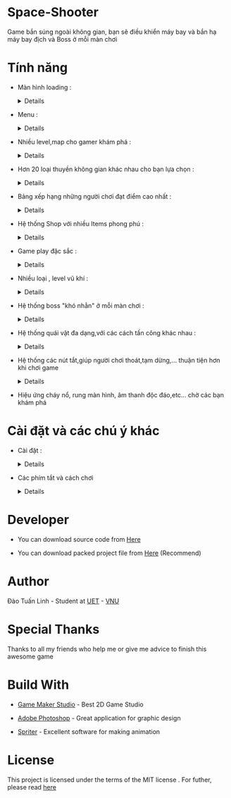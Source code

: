 # Space-Shooter

Game bắn súng ngoài không gian, bạn sẽ điều khiển máy bay và bắn hạ máy bay địch và Boss ở mỗi màn chơi


# Tính năng 

- Màn hình loading : 

    <Details> 

    ![alt tag](https://github.com/kuqadk3/Space-Shooter/blob/master/images/space_shooter_loading.PNG)

    </Details>

- Menu : 

    <Details> 

    ![alt tag](https://github.com/kuqadk3/Space-Shooter/blob/master/images/menu.PNG)

    </Details>

- Nhiều level,map cho gamer khám phá :

    <Details> 

    ![alt tag](https://github.com/kuqadk3/Space-Shooter/blob/master/images/map.PNG)

    </Details>

- Hơn 20 loại thuyền không gian khác nhau cho bạn lựa chọn :

    <Details> 

    ![alt tag](https://media.giphy.com/media/4uk0cD1yeZLMI/giphy.gif)

     </Details>
- Bảng xếp hạng những người chơi đạt điểm cao nhất : 

    <Details> 
    
    ![alt tag](https://github.com/kuqadk3/Space-Shooter/blob/master/images/score_board.PNG)

    </Details>
 
- Hệ thống Shop với nhiều Items phong phú : 
    
    <Details> 
    
    ![alt tag](https://github.com/kuqadk3/Space-Shooter/blob/master/images/shop_item_1.PNG)

    ![alt tag](https://github.com/kuqadk3/Space-Shooter/blob/master/images/shop_item_2.PNG)

    </Details>
    
- Game play đặc sắc :

    <Details> 
    
    ![alt tag](https://github.com/kuqadk3/Space-Shooter/blob/master/images/game_play.PNG)

    </Details>
    
- Nhiều loại , level vũ khí :

    <Details>
    
    ![alt tag](https://github.com/kuqadk3/Space-Shooter/blob/master/images/bullet_level.PNG)

    ![alt tag](https://media.giphy.com/media/sq95LdI5Me3mM/giphy.gif)

    </Details>

- Hệ thống boss "khó nhằn" ở mỗi màn chơi :

    <Details>
    
    ![alt tag](https://github.com/kuqadk3/Space-Shooter/blob/master/images/boss.PNG)

    </Details>
    
- Hệ thống quái vật đa dạng,với các cách tấn công khác nhau :

     <Details>
 
    ![alt tag](https://github.com/kuqadk3/Space-Shooter/blob/master/images/monster.PNG)

    </Details>
    
- Hệ thống các nút tắt,giúp người chơi thoát,tạm dừng,... thuận tiện hơn khi chơi game

    <Details>
    
    ![alt tag](https://github.com/kuqadk3/Space-Shooter/blob/master/images/pause.PNG)
    
    </Details>
    
- Hiệu ứng cháy nổ, rung màn hình, âm thanh độc đáo,etc... chờ các bạn khám phá
    
# Cài đặt và các chú ý khác 

- Cài đặt :

    <Details>

    - Các bạn có thể tài bộ cài ở đây : [Installer](https://github.com/kuqadk3/Space-           Shooter/blob/master/Installation/Space_Shooter_Installer.exe)
  
     - Bản stand alone,không cần cài đặt : [Stand Alone](https://github.com/kuqadk3/Space-Shooter/blob/master/Installation/Space_Shooter_Installer.exe)
 
    </Details>
    
- Các phím tắt và cách chơi

    <Details>
    
    - Bạn di chuyển máy bay bằng chuột của bạn
    
    - Chuột trái : Bắn đạn
    
    - Ấn và giữ phím Space để bắn đạn Laser
    
    - Ấn phím M để bắn tên lửa
    
    - Ấn phím E để bật vòng bảo vệ,vòng bảo vệ chỉ có hiệu lực trong 3 giây
    
    - Ấn phím Q để thoát khỏi trò chơi
    
    - Ấn phím P để tạm dừng trò chơi - và ấn P lần nữa để Continue
    
    </Details>
    
# Developer 

   - You can download source code from [Here](https://github.com/kuqadk3/Space-Shooter/tree/master/Source%20Code)
    
   - You can download packed project file from [Here](https://github.com/kuqadk3/Space-Shooter/blob/master/Space_Shooter.gmz) (Recommend)
   
# Author 
    
   Đào Tuấn Linh - Student at [UET](http://www.uet.vnu.edu.vn) - [VNU](http://www.vnu.edu.vn)

# Special Thanks 
   
   Thanks to all my friends who help me or give me advice to finish this awesome game
   
# Build With 
  - [Game Maker Studio](http://www.yoyogames.com/gamemaker) - Best 2D Game Studio
   
  - [Adobe Photoshop](http://www.adobe.com) - Great application for graphic design
    
  - [Spriter](https://brashmonkey.com) - Excellent software for making animation
   
# License 

   This project is licensed under the terms of the MIT license . For futher, please read [here](https://opensource.org/licenses/MIT)
    

